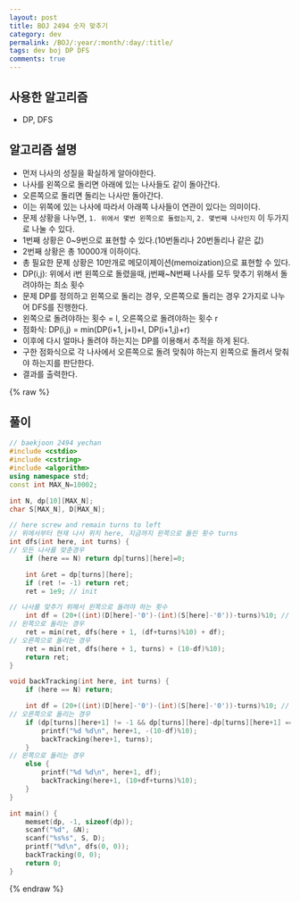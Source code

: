 ```yaml
---
layout: post
title: BOJ 2494 숫자 맞추기
category: dev
permalink: /BOJ/:year/:month/:day/:title/
tags: dev boj DP DFS
comments: true
---
```

## 사용한 알고리즘
- DP, DFS

## 알고리즘 설명
- 먼저 나사의 성질을 확실하게 알아야한다.
- 나사를 왼쪽으로 돌리면 아래에 있는 나사들도 같이 돌아간다.
- 오른쪽으로 돌리면 돌리는 나사만 돌아간다.
- 이는 위쪽에 있는 나사에 따라서 아래쪽 나사들이 연관이 있다는 의미이다.
- 문제 상황을 나누면, `1. 위에서 몇번 왼쪽으로 돌렸는지`, `2. 몇번째 나사인지` 이 두가지로 나눌 수 있다.
- 1번째 상황은 0~9번으로 표현할 수 있다.(10번돌리나 20번돌리나 같은 값)
- 2번째 상황은 총 10000개 이하이다.
- 총 필요한 문제 상황은 10만개로 메모이제이션(memoization)으로 표현할 수 있다.
- DP(i,j): 위에서 i번 왼쪽으로 돌렸을때, j번째~N번째 나사를 모두 맞추기 위해서 돌려야하는 최소 횟수
- 문제 DP를 정의하고 왼쪽으로 돌리는 경우, 오른쪽으로 돌리는 경우 2가지로 나누어 DFS를 진행한다.
- 왼쪽으로 돌려야하는 횟수 = l, 오른쪽으로 돌려야하는 횟수 r
- 점화식: DP(i,j) = min(DP(i+1, j+l)+l, DP(i+1,j)+r)
- 이후에 다시 얼마나 돌려야 하는지는 DP를 이용해서 추적을 하게 된다.
- 구한 점화식으로 각 나사에서 오른쪽으로 돌려 맞춰야 하는지 왼쪽으로 돌려서 맞춰야 하는지를 판단한다.
- 결과를 출력한다.

{% raw %}
## 풀이
```c++
// baekjoon 2494 yechan
#include <cstdio>
#include <cstring>
#include <algorithm>
using namespace std;
const int MAX_N=10002;

int N, dp[10][MAX_N];
char S[MAX_N], D[MAX_N];

// here screw and remain turns to left
// 위에서부터 현재 나사 위치 here, 지금까지 왼쪽으로 돌린 횟수 turns
int dfs(int here, int turns) {
// 모든 나사를 맞춘경우
	if (here == N) return dp[turns][here]=0;

	int &ret = dp[turns][here];
	if (ret != -1) return ret;
	ret = 1e9; // init

// 나사를 맞추기 위해서 왼쪽으로 돌려야 하는 횟수
	int df = (20+((int)(D[here]-'0')-(int)(S[here]-'0'))-turns)%10; // remain to left
// 왼쪽으로 돌리는 경우
	ret = min(ret, dfs(here + 1, (df+turns)%10) + df);
// 오른쪽으로 돌리는 경우
	ret = min(ret, dfs(here + 1, turns) + (10-df)%10);
	return ret;
}

void backTracking(int here, int turns) {
	if (here == N) return;

	int df = (20+((int)(D[here]-'0')-(int)(S[here]-'0'))-turns)%10; // remain to left
// 오른쪽으로 돌리는 경우
	if (dp[turns][here+1] != -1 && dp[turns][here]-dp[turns][here+1] == (10-df)%10) {
		printf("%d %d\n", here+1, -(10-df)%10);
		backTracking(here+1, turns);
	}
// 왼쪽으로 돌리는 경우
	else {
		printf("%d %d\n", here+1, df);
		backTracking(here+1, (10+df+turns)%10);
	}
}

int main() {
	memset(dp, -1, sizeof(dp));
	scanf("%d", &N);
	scanf("%s%s", S, D);
	printf("%d\n", dfs(0, 0));
	backTracking(0, 0);
	return 0;
}
```
{% endraw %}
